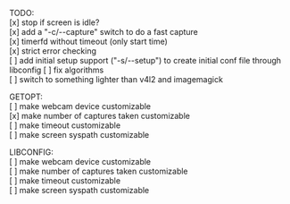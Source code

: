 TODO:  
[x] stop if screen is idle?  
[x] add a "-c/--capture" switch to do a fast capture  
[x] timerfd without timeout (only start time)  
[x] strict error checking  
[ ] add initial setup support ("-s/--setup") to create initial conf file through libconfig
[ ] fix algorithms  
[ ] switch to something lighter than v4l2 and imagemagick 

GETOPT:  
[ ] make webcam device customizable  
[x] make number of captures taken customizable  
[ ] make timeout customizable  
[ ] make screen syspath customizable  

LIBCONFIG:  
[ ] make webcam device customizable  
[ ] make number of captures taken customizable  
[ ] make timeout customizable  
[ ] make screen syspath customizable  
